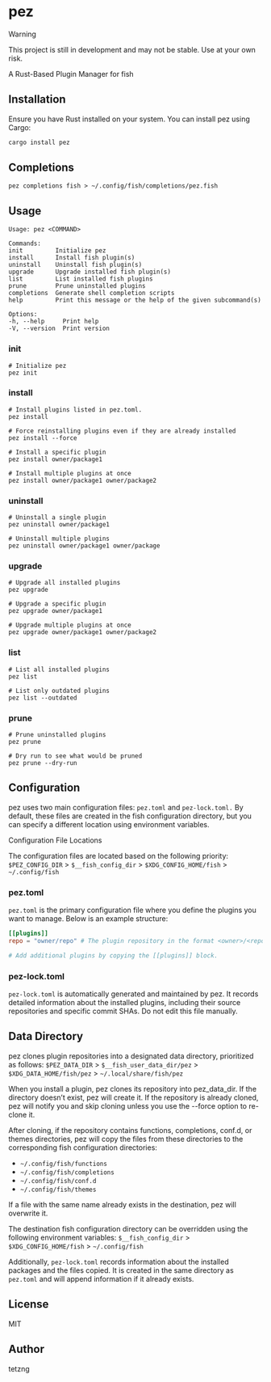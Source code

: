 # pez

> [!WARNING]
> This project is still in development and may not be stable. Use at your own risk.

A Rust-Based Plugin Manager for fish

## Installation

Ensure you have Rust installed on your system. You can install pez using Cargo:

```sh
cargo install pez
```

## Completions

```fish
pez completions fish > ~/.config/fish/completions/pez.fish
```

## Usage

```fish
Usage: pez <COMMAND>

Commands:
init         Initialize pez
install      Install fish plugin(s)
uninstall    Uninstall fish plugin(s)
upgrade      Upgrade installed fish plugin(s)
list         List installed fish plugins
prune        Prune uninstalled plugins
completions  Generate shell completion scripts
help         Print this message or the help of the given subcommand(s)

Options:
-h, --help     Print help
-V, --version  Print version
```

### init

```fish
# Initialize pez
pez init
```

### install

```fish
# Install plugins listed in pez.toml.
pez install

# Force reinstalling plugins even if they are already installed
pez install --force

# Install a specific plugin
pez install owner/package1

# Install multiple plugins at once
pez install owner/package1 owner/package2
```

### uninstall

```fish
# Uninstall a single plugin
pez uninstall owner/package1

# Uninstall multiple plugins
pez uninstall owner/package1 owner/package
```

### upgrade

```fish
# Upgrade all installed plugins
pez upgrade

# Upgrade a specific plugin
pez upgrade owner/package1

# Upgrade multiple plugins at once
pez upgrade owner/package1 owner/package2
```

### list

```fish
# List all installed plugins
pez list

# List only outdated plugins
pez list --outdated
```

### prune

```fish
# Prune uninstalled plugins
pez prune

# Dry run to see what would be pruned
pez prune --dry-run
```

## Configuration

pez uses two main configuration files: `pez.toml` and `pez-lock.toml.`
By default, these files are created in the fish configuration directory,
but you can specify a different location using environment variables.

Configuration File Locations

The configuration files are located based on the following priority:
`$PEZ_CONFIG_DIR` > `$__fish_config_dir` > `$XDG_CONFIG_HOME/fish` > `~/.config/fish`

### pez.toml

`pez.toml` is the primary configuration file where you define the plugins
you want to manage. Below is an example structure:

```toml
[[plugins]]
repo = "owner/repo" # The plugin repository in the format <owner>/<repo>

# Add additional plugins by copying the [[plugins]] block.
```

### pez-lock.toml

`pez-lock.toml` is automatically generated and maintained by pez.
It records detailed information about the installed plugins,
including their source repositories and specific commit SHAs.
Do not edit this file manually.

## Data Directory

pez clones plugin repositories into a designated data directory,
prioritized as follows:
`$PEZ_DATA_DIR` > `$__fish_user_data_dir/pez` > `$XDG_DATA_HOME/fish/pez` > `~/.local/share/fish/pez`

When you install a plugin, pez clones its repository into pez_data_dir.
If the directory doesn’t exist, pez will create it.
If the repository is already cloned, pez will notify you and skip cloning
unless you use the --force option to re-clone it.

After cloning, if the repository contains functions, completions, conf.d,
or themes directories, pez will copy the files from these directories
to the corresponding fish configuration directories:

- `~/.config/fish/functions`
- `~/.config/fish/completions`
- `~/.config/fish/conf.d`
- `~/.config/fish/themes`

If a file with the same name already exists in the destination,
pez will overwrite it.

The destination fish configuration directory can be overridden
using the following environment variables:
`$__fish_config_dir` > `$XDG_CONFIG_HOME/fish` > `~/.config/fish`

Additionally, `pez-lock.toml` records information about the installed packages
and the files copied. It is created in the same directory as `pez.toml`
and will append information if it already exists.

## License

MIT

## Author

tetzng
